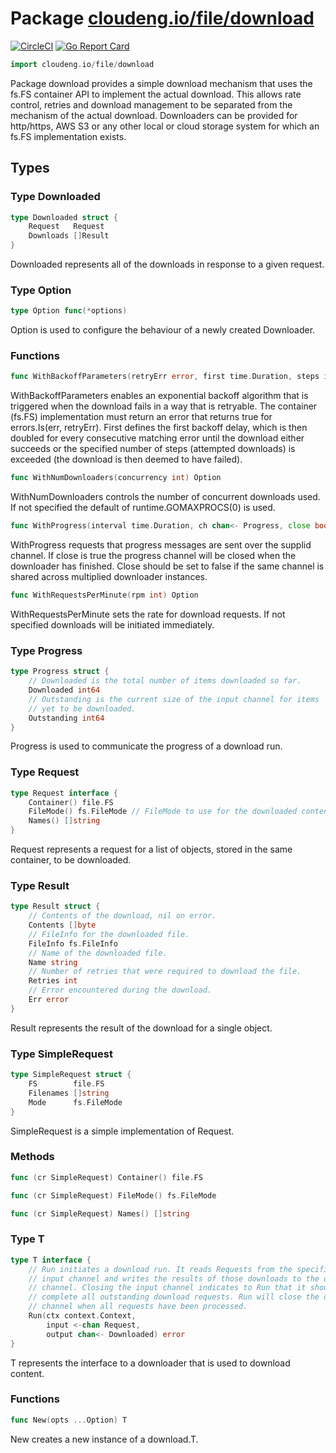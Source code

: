 # Package [cloudeng.io/file/download](https://pkg.go.dev/cloudeng.io/file/download?tab=doc)
[![CircleCI](https://circleci.com/gh/cloudengio/go.gotools.svg?style=svg)](https://circleci.com/gh/cloudengio/go.gotools) [![Go Report Card](https://goreportcard.com/badge/cloudeng.io/file/download)](https://goreportcard.com/report/cloudeng.io/file/download)

```go
import cloudeng.io/file/download
```

Package download provides a simple download mechanism that uses the fs.FS
container API to implement the actual download. This allows rate control,
retries and download management to be separated from the mechanism of the
actual download. Downloaders can be provided for http/https, AWS S3 or
any other local or cloud storage system for which an fs.FS implementation
exists.

## Types
### Type Downloaded
```go
type Downloaded struct {
	Request   Request
	Downloads []Result
}
```
Downloaded represents all of the downloads in response to a given request.


### Type Option
```go
type Option func(*options)
```
Option is used to configure the behaviour of a newly created Downloader.

### Functions

```go
func WithBackoffParameters(retryErr error, first time.Duration, steps int) Option
```
WithBackoffParameters enables an exponential backoff algorithm that
is triggered when the download fails in a way that is retryable. The
container (fs.FS) implementation must return an error that returns true for
errors.Is(err, retryErr). First defines the first backoff delay, which is
then doubled for every consecutive matching error until the download either
succeeds or the specified number of steps (attempted downloads) is exceeded
(the download is then deemed to have failed).


```go
func WithNumDownloaders(concurrency int) Option
```
WithNumDownloaders controls the number of concurrent downloads used.
If not specified the default of runtime.GOMAXPROCS(0) is used.


```go
func WithProgress(interval time.Duration, ch chan<- Progress, close bool) Option
```
WithProgress requests that progress messages are sent over the supplid
channel. If close is true the progress channel will be closed when the
downloader has finished. Close should be set to false if the same channel is
shared across multiplied downloader instances.


```go
func WithRequestsPerMinute(rpm int) Option
```
WithRequestsPerMinute sets the rate for download requests. If not specified
downloads will be initiated immediately.




### Type Progress
```go
type Progress struct {
	// Downloaded is the total number of items downloaded so far.
	Downloaded int64
	// Outstanding is the current size of the input channel for items
	// yet to be downloaded.
	Outstanding int64
}
```
Progress is used to communicate the progress of a download run.


### Type Request
```go
type Request interface {
	Container() file.FS
	FileMode() fs.FileMode // FileMode to use for the downloaded contents.
	Names() []string
}
```
Request represents a request for a list of objects, stored in the same
container, to be downloaded.


### Type Result
```go
type Result struct {
	// Contents of the download, nil on error.
	Contents []byte
	// FileInfo for the downloaded file.
	FileInfo fs.FileInfo
	// Name of the downloaded file.
	Name string
	// Number of retries that were required to download the file.
	Retries int
	// Error encountered during the download.
	Err error
}
```
Result represents the result of the download for a single object.


### Type SimpleRequest
```go
type SimpleRequest struct {
	FS        file.FS
	Filenames []string
	Mode      fs.FileMode
}
```
SimpleRequest is a simple implementation of Request.

### Methods

```go
func (cr SimpleRequest) Container() file.FS
```


```go
func (cr SimpleRequest) FileMode() fs.FileMode
```


```go
func (cr SimpleRequest) Names() []string
```




### Type T
```go
type T interface {
	// Run initiates a download run. It reads Requests from the specified
	// input channel and writes the results of those downloads to the output
	// channel. Closing the input channel indicates to Run that it should
	// complete all outstanding download requests. Run will close the output
	// channel when all requests have been processed.
	Run(ctx context.Context,
		input <-chan Request,
		output chan<- Downloaded) error
}
```
T represents the interface to a downloader that is used to download content.

### Functions

```go
func New(opts ...Option) T
```
New creates a new instance of a download.T.







